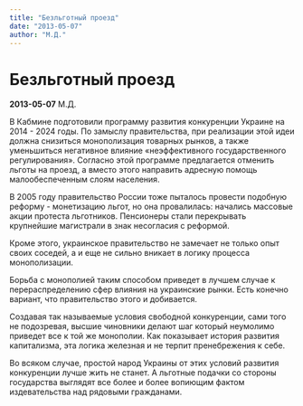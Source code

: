 ```yaml
---
title: "Безльготный проезд"
date: "2013-05-07"
author: "М.Д."
---
```


# Безльготный проезд

**2013-05-07** М.Д.

В Кабмине подготовили программу развития конкуренции Украине на 2014 - 2024 годы. По замыслу правительства, при реализации этой идеи должна снизиться монополизация товарных рынков, а также уменьшиться негативное влияние «неэффективного государственного регулирования». Согласно этой программе предлагается отменить льготы на проезд, а вместо этого направить адресную помощь малообеспеченным слоям населения.

В 2005 году правительство России тоже пыталось провести подобную реформу - монетизацию льгот, но она провалилась: начались массовые акции протеста льготников. Пенсионеры стали перекрывать крупнейшие магистрали в знак несогласия с реформой.

Кроме этого, украинское правительство не замечает не только опыт своих соседей, а и еще не сильно вникает в логику процесса монополизации.

Борьба с монополией таким способом приведет в лучшем случае к перераспределению сфер влияния на украинские рынки. Есть конечно вариант, что правительство этого и добивается.

Создавая так называемые условия свободной конкуренции, сами того не подозревая, высшие чиновники делают шаг который неумолимо приведет все к той же монополии. Как показывает история развития капитализма, эта логика железная и не терпит пренебрежения к себе.

Во всяком случае, простой народ Украины от этих условий развития конкуренции лучше жить не станет. А льготные подачки со стороны государства выглядят все более и более вопиющим фактом издевательства над рядовыми гражданами.